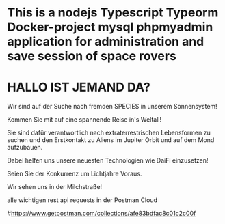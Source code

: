 # This is a nodejs Typescript Typeorm Docker-project mysql phpmyadmin application for administration and save session of space rovers

# HALLO IST JEMAND DA?

Wir sind auf der Suche nach fremden SPECIES in unserem Sonnensystem!

Kommen Sie mit auf eine spannende Reise in's Weltall!

Sie sind dafür verantwortlich nach extraterrestrischen Lebensformen zu suchen und den Erstkontakt zu Aliens im Jupiter Orbit und auf dem Mond aufzubauen.

Dabei helfen uns unsere neuesten Technologien wie DaiFi einzusetzen!

Seien Sie der Konkurrenz um Lichtjahre Voraus.

Wir sehen uns in der Milchstraße!

alle wichtigen rest api requests in der Postman Cloud


#https://www.getpostman.com/collections/afe83bdfac8c01c2c00f
